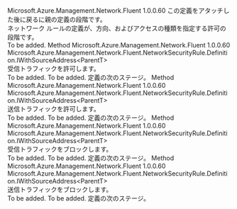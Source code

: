 <Type Name="IWithDirectionAccess&lt;ParentT&gt;" FullName="Microsoft.Azure.Management.Network.Fluent.NetworkSecurityRule.Definition.IWithDirectionAccess&lt;ParentT&gt;">
  <TypeSignature Language="C#" Value="public interface IWithDirectionAccess&lt;ParentT&gt;" />
  <TypeSignature Language="ILAsm" Value=".class public interface auto ansi abstract IWithDirectionAccess`1&lt;ParentT&gt;" />
  <TypeSignature Language="DocId" Value="T:Microsoft.Azure.Management.Network.Fluent.NetworkSecurityRule.Definition.IWithDirectionAccess`1" />
  <TypeSignature Language="VB.NET" Value="Public Interface IWithDirectionAccess(Of ParentT)" />
  <TypeSignature Language="F#" Value="type IWithDirectionAccess&lt;'ParentT&gt; = interface" />
  <AssemblyInfo>
    <AssemblyName>Microsoft.Azure.Management.Network.Fluent</AssemblyName>
    <AssemblyVersion>1.0.0.60</AssemblyVersion>
  </AssemblyInfo>
  <TypeParameters>
    <TypeParameter Name="ParentT" />
  </TypeParameters>
  <Interfaces />
  <Docs>
    <typeparam name="ParentT">この定義をアタッチした後に戻るに親の定義の段階です。</typeparam>
    <summary>
            ネットワーク ルールの定義が、方向、およびアクセスの種類を指定する許可の段階です。
            </summary>
    <remarks>To be added.</remarks>
  </Docs>
  <Members>
    <Member MemberName="AllowInbound">
      <MemberSignature Language="C#" Value="public Microsoft.Azure.Management.Network.Fluent.NetworkSecurityRule.Definition.IWithSourceAddress&lt;ParentT&gt; AllowInbound ();" />
      <MemberSignature Language="ILAsm" Value=".method public hidebysig newslot virtual instance class Microsoft.Azure.Management.Network.Fluent.NetworkSecurityRule.Definition.IWithSourceAddress`1&lt;!ParentT&gt; AllowInbound() cil managed" />
      <MemberSignature Language="DocId" Value="M:Microsoft.Azure.Management.Network.Fluent.NetworkSecurityRule.Definition.IWithDirectionAccess`1.AllowInbound" />
      <MemberSignature Language="VB.NET" Value="Public Function AllowInbound () As IWithSourceAddress(Of ParentT)" />
      <MemberSignature Language="F#" Value="abstract member AllowInbound : unit -&gt; Microsoft.Azure.Management.Network.Fluent.NetworkSecurityRule.Definition.IWithSourceAddress&lt;'ParentT&gt;" Usage="iWithDirectionAccess.AllowInbound " />
      <MemberType>Method</MemberType>
      <AssemblyInfo>
        <AssemblyName>Microsoft.Azure.Management.Network.Fluent</AssemblyName>
        <AssemblyVersion>1.0.0.60</AssemblyVersion>
      </AssemblyInfo>
      <ReturnValue>
        <ReturnType>Microsoft.Azure.Management.Network.Fluent.NetworkSecurityRule.Definition.IWithSourceAddress&lt;ParentT&gt;</ReturnType>
      </ReturnValue>
      <Parameters />
      <Docs>
        <summary>
            受信トラフィックを許可します。
            </summary>
        <returns>To be added.</returns>
        <remarks>To be added.</remarks>
        <return>定義の次のステージ。</return>
      </Docs>
    </Member>
    <Member MemberName="AllowOutbound">
      <MemberSignature Language="C#" Value="public Microsoft.Azure.Management.Network.Fluent.NetworkSecurityRule.Definition.IWithSourceAddress&lt;ParentT&gt; AllowOutbound ();" />
      <MemberSignature Language="ILAsm" Value=".method public hidebysig newslot virtual instance class Microsoft.Azure.Management.Network.Fluent.NetworkSecurityRule.Definition.IWithSourceAddress`1&lt;!ParentT&gt; AllowOutbound() cil managed" />
      <MemberSignature Language="DocId" Value="M:Microsoft.Azure.Management.Network.Fluent.NetworkSecurityRule.Definition.IWithDirectionAccess`1.AllowOutbound" />
      <MemberSignature Language="VB.NET" Value="Public Function AllowOutbound () As IWithSourceAddress(Of ParentT)" />
      <MemberSignature Language="F#" Value="abstract member AllowOutbound : unit -&gt; Microsoft.Azure.Management.Network.Fluent.NetworkSecurityRule.Definition.IWithSourceAddress&lt;'ParentT&gt;" Usage="iWithDirectionAccess.AllowOutbound " />
      <MemberType>Method</MemberType>
      <AssemblyInfo>
        <AssemblyName>Microsoft.Azure.Management.Network.Fluent</AssemblyName>
        <AssemblyVersion>1.0.0.60</AssemblyVersion>
      </AssemblyInfo>
      <ReturnValue>
        <ReturnType>Microsoft.Azure.Management.Network.Fluent.NetworkSecurityRule.Definition.IWithSourceAddress&lt;ParentT&gt;</ReturnType>
      </ReturnValue>
      <Parameters />
      <Docs>
        <summary>
            送信トラフィックを許可します。
            </summary>
        <returns>To be added.</returns>
        <remarks>To be added.</remarks>
        <return>定義の次のステージ。</return>
      </Docs>
    </Member>
    <Member MemberName="DenyInbound">
      <MemberSignature Language="C#" Value="public Microsoft.Azure.Management.Network.Fluent.NetworkSecurityRule.Definition.IWithSourceAddress&lt;ParentT&gt; DenyInbound ();" />
      <MemberSignature Language="ILAsm" Value=".method public hidebysig newslot virtual instance class Microsoft.Azure.Management.Network.Fluent.NetworkSecurityRule.Definition.IWithSourceAddress`1&lt;!ParentT&gt; DenyInbound() cil managed" />
      <MemberSignature Language="DocId" Value="M:Microsoft.Azure.Management.Network.Fluent.NetworkSecurityRule.Definition.IWithDirectionAccess`1.DenyInbound" />
      <MemberSignature Language="VB.NET" Value="Public Function DenyInbound () As IWithSourceAddress(Of ParentT)" />
      <MemberSignature Language="F#" Value="abstract member DenyInbound : unit -&gt; Microsoft.Azure.Management.Network.Fluent.NetworkSecurityRule.Definition.IWithSourceAddress&lt;'ParentT&gt;" Usage="iWithDirectionAccess.DenyInbound " />
      <MemberType>Method</MemberType>
      <AssemblyInfo>
        <AssemblyName>Microsoft.Azure.Management.Network.Fluent</AssemblyName>
        <AssemblyVersion>1.0.0.60</AssemblyVersion>
      </AssemblyInfo>
      <ReturnValue>
        <ReturnType>Microsoft.Azure.Management.Network.Fluent.NetworkSecurityRule.Definition.IWithSourceAddress&lt;ParentT&gt;</ReturnType>
      </ReturnValue>
      <Parameters />
      <Docs>
        <summary>
            受信トラフィックをブロックします。
            </summary>
        <returns>To be added.</returns>
        <remarks>To be added.</remarks>
        <return>定義の次のステージ。</return>
      </Docs>
    </Member>
    <Member MemberName="DenyOutbound">
      <MemberSignature Language="C#" Value="public Microsoft.Azure.Management.Network.Fluent.NetworkSecurityRule.Definition.IWithSourceAddress&lt;ParentT&gt; DenyOutbound ();" />
      <MemberSignature Language="ILAsm" Value=".method public hidebysig newslot virtual instance class Microsoft.Azure.Management.Network.Fluent.NetworkSecurityRule.Definition.IWithSourceAddress`1&lt;!ParentT&gt; DenyOutbound() cil managed" />
      <MemberSignature Language="DocId" Value="M:Microsoft.Azure.Management.Network.Fluent.NetworkSecurityRule.Definition.IWithDirectionAccess`1.DenyOutbound" />
      <MemberSignature Language="VB.NET" Value="Public Function DenyOutbound () As IWithSourceAddress(Of ParentT)" />
      <MemberSignature Language="F#" Value="abstract member DenyOutbound : unit -&gt; Microsoft.Azure.Management.Network.Fluent.NetworkSecurityRule.Definition.IWithSourceAddress&lt;'ParentT&gt;" Usage="iWithDirectionAccess.DenyOutbound " />
      <MemberType>Method</MemberType>
      <AssemblyInfo>
        <AssemblyName>Microsoft.Azure.Management.Network.Fluent</AssemblyName>
        <AssemblyVersion>1.0.0.60</AssemblyVersion>
      </AssemblyInfo>
      <ReturnValue>
        <ReturnType>Microsoft.Azure.Management.Network.Fluent.NetworkSecurityRule.Definition.IWithSourceAddress&lt;ParentT&gt;</ReturnType>
      </ReturnValue>
      <Parameters />
      <Docs>
        <summary>
            送信トラフィックをブロックします。
            </summary>
        <returns>To be added.</returns>
        <remarks>To be added.</remarks>
        <return>定義の次のステージ。</return>
      </Docs>
    </Member>
  </Members>
</Type>